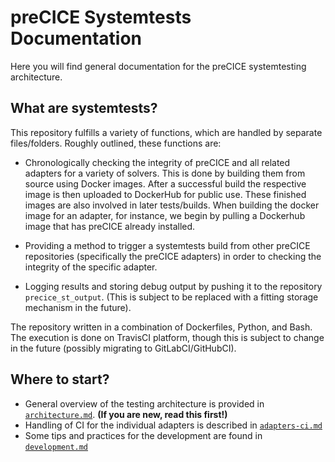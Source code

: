 # preCICE Systemtests Documentation

Here you will find general documentation for the preCICE systemtesting architecture.

## What are systemtests?

This repository fulfills a variety of functions, which are handled by separate files/folders.
Roughly outlined, these functions are:

- Chronologically checking the integrity of preCICE and all related adapters for a variety of solvers. This is done by building them from source using Docker images. After a successful build the respective image is then uploaded to DockerHub for public use. These finished images are also involved in later tests/builds. When building the docker image for an adapter, for instance, we begin by pulling a Dockerhub image that has preCICE already installed.

- Providing a method to trigger a systemtests build from other preCICE repositories (specifically the preCICE adapters) in order to checking the integrity of the specific adapter.

- Logging results and storing debug output by pushing it to the repository `precice_st_output`. (This is subject to be replaced with a fitting storage mechanism in the future).


The repository written in a combination of Dockerfiles, Python, and Bash. The execution is done on TravisCI platform, though this is subject to change in the future (possibly migrating to GitLabCI/GitHubCI).

## Where to start?

- General overview of the testing architecture is provided in [`architecture.md`](./architecture.md). **(If you are new, read this first!)**
- Handling of CI for the individual adapters is described in [`adapters-ci.md`](./adapters-ci.md)
- Some tips and practices for the development are found in [`development.md`](./development.md)
